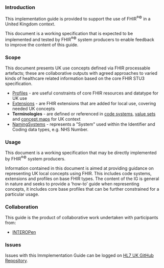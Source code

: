 ### Introduction
This implementation guide is provided to support the use of FHIR<sup>&reg;&copy;</sup> in a United Kingdom context.

This document is a working specification that is expected to be implemented and tested by FHIR<sup>&reg;&copy;</sup> system producers
to enable feedback to improve the content of this guide.

### Scope

This document presents UK use concepts defined via FHIR processable artefacts; these are collaborative outputs with agreed approaches to varied kinds of healthcare related information based on the core FHIR STU3 specification. 
* [Profiles](profiles.html) - are useful constraints of core FHIR resources and datatype for UK use
* [Extensions](extensions.html) - are FHIR extensions that are added for local use, covering needed UK concepts
* **Terminologies** - are defined or referenced in [code systems](codesystems.html), [value sets](valuesets.html) and [concept maps](conceptmaps.html) for UK context
* [NamingSystems](namingsystems.html) - represents a "System" used within the Identifier and Coding data types, e.g. NHS Number.

### Usage

This document is a working specification that may be directly implemented by FHIR<sup>&reg;&copy;</sup> system producers.

Information contained in this document is aimed at providing guidance on representing UK local concepts 
using FHIR. This includes code systems, extensions and profiles on base FHIR types.  The content of the IG is 
general in nature and seeks to provide a ‘how-to’ guide when representing concepts, it includes core base
profiles that can be further constrained for a particular usage.

### Collaboration
This guide is the product of collaborative work undertaken with participants from:

* [INTEROPen](https://www.interopen.org/)

### Issues

Issues with this Immplementation Guide can be logged on [HL7 UK GitHub Repository](https://github.com/HL7-UK/UK-STU3/issues). 